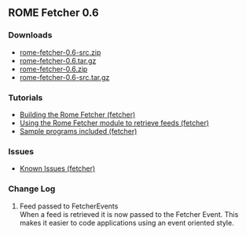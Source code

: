 ## ROME Fetcher 0.6

### Downloads

-   [rome-fetcher-0.6-src.zip](./rome-fetcher-0.6-src.zip)
-   [rome-fetcher-0.6.tar.gz](./rome-fetcher-0.6.tar.gz)
-   [rome-fetcher-0.6.zip](./rome-fetcher-0.6.zip)
-   [rome-fetcher-0.6-src.tar.gz](./rome-fetcher-0.6-src.tar.gz)

### Tutorials

-   [Building the Rome Fetcher
    (fetcher)](../BuildingTheRomeFetcher.html)
-   [Using the Rome Fetcher module to retrieve feeds
    (fetcher)](../../getting-started/index.html)
-   [Sample programs included (fetcher)](../SampleProgramsIncluded.html)

### Issues

-   [Known Issues (fetcher)](../KnownIssues.html)

### Change Log

1.  Feed passed to FetcherEvents\
    When a feed is retrieved it is now passed to the Fetcher Event. This
    makes it easier to code applications using an event oriented style.

